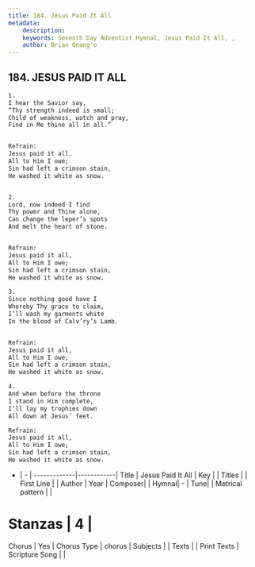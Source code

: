 ```yaml
---
title: 184. Jesus Paid It All
metadata:
    description: 
    keywords: Seventh Day Adventist Hymnal, Jesus Paid It All, , 
    author: Brian Onang'o
---
```



## 184. JESUS PAID IT ALL

```txt
1.
I hear the Savior say,
“Thy strength indeed is small;
Child of weakness, watch and pray,
Find in Me thine all in all.”


Refrain:
Jesus paid it all,
All to Him I owe;
Sin had left a crimson stain,
He washed it white as snow.


2.
Lord, now indeed I find
Thy power and Thine alone,
Can change the leper’s spots
And melt the heart of stone.


Refrain:
Jesus paid it all,
All to Him I owe;
Sin had left a crimson stain,
He washed it white as snow.

3.
Since nothing good have I
Whereby Thy grace to claim,
I’ll wash my garments white
In the blood of Calv’ry’s Lamb.


Refrain:
Jesus paid it all,
All to Him I owe;
Sin had left a crimson stain,
He washed it white as snow.

4.
And when before the throne
I stand in Him complete,
I’ll lay my trophies down
All down at Jesus’ feet.

Refrain:
Jesus paid it all,
All to Him I owe;
Sin had left a crimson stain,
He washed it white as snow.

```

- |   -  |
-------------|------------|
Title | Jesus Paid It All |
Key |  |
Titles |  |
First Line |  |
Author | 
Year | 
Composer|  |
Hymnal|  - |
Tune|  |
Metrical pattern | |
# Stanzas | 4 |
Chorus | Yes |
Chorus Type | chorus |
Subjects |  |
Texts |  |
Print Texts | 
Scripture Song |  |
  
